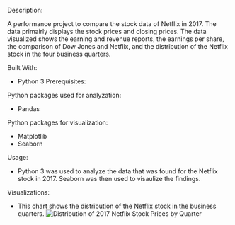 Description:

A performance project to compare the stock data of Netflix in 2017. The data primairly displays the stock prices and closing prices. The data visualized shows the earning and revenue reports, the earnings per share, the comparison of Dow Jones and Netflix, and the distribution of the Netflix stock in the four business quarters.

Built With:

- Python 3
Prerequisites:


Python packages used for analyzation:

- Pandas

Python packages for visualization:

- Matplotlib
- Seaborn


Usage:

- Python 3 was used to analyze the data that was found for the Netflix stock in 2017. Seaborn was then used to visaulize the findings.

Visualizations:
- This chart shows the distribution of the Netflix stock in the business quarters.
![Distribution of 2017 Netflix Stock Prices by Quarter](https://user-images.githubusercontent.com/78121835/132437089-8a687ac2-9f31-4ba0-9686-450780ea8d25.png)

